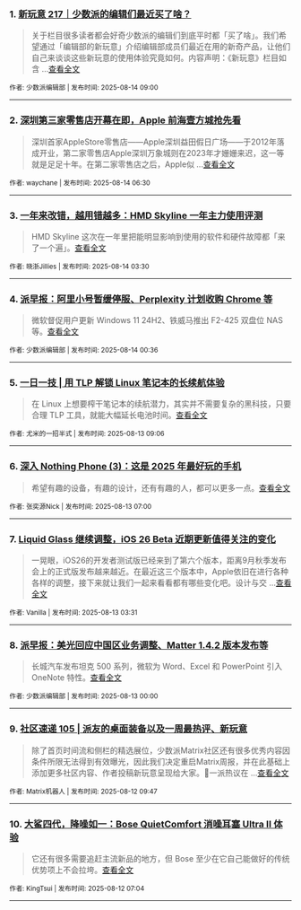 ### 1. [新玩意 217｜少数派的编辑们最近买了啥？](https://sspai.com/post/101824)

> 关于栏目很多读者都会好奇少数派的编辑们到底平时都「买了啥」。我们希望通过「编辑部的新玩意」介绍编辑部成员们最近在用的新奇产品，让他们自己来谈谈这些新玩意的使用体验究竟如何。内容声明：《新玩意》栏目如含 ...[查看全文](https://sspai.com/post/101824) 

<sub>作者: 少数派编辑部 | 发布时间: 2025-08-14 09:00</sub>

---


### 2. [深圳第三家零售店开幕在即，Apple 前海壹方城抢先看](https://sspai.com/post/101827)

> 深圳首家AppleStore零售店——Apple深圳益田假日广场——于2012年落成开业，第二家零售店Apple深圳万象城则在2023年才姗姗来迟，这一等就是足足十年。在第二家零售店之后，Apple似 ...[查看全文](https://sspai.com/post/101827) 

<sub>作者: waychane | 发布时间: 2025-08-14 06:30</sub>

---


### 3. [一年来改错，越用错越多：HMD Skyline 一年主力使用评测](https://sspai.com/post/101718)

> HMD Skyline 这次在一年里把能明显影响到使用的软件和硬件故障都「来了一个遍」。[查看全文](https://sspai.com/post/101718) 

<sub>作者: 晓浙Jillies | 发布时间: 2025-08-14 03:30</sub>

---


### 4. [派早报：阿里小号暂缓停服、Perplexity 计划收购 Chrome 等](https://sspai.com/post/101819)

> 微软督促用户更新 Windows 11 24H2、铁威马推出 F2-425 双盘位 NAS 等。[查看全文](https://sspai.com/post/101819) 

<sub>作者: 少数派编辑部 | 发布时间: 2025-08-14 00:36</sub>

---


### 5. [一日一技 | 用 TLP 解锁 Linux 笔记本的长续航体验](https://sspai.com/post/101744)

> 在 Linux 上想要榨干笔记本的续航潜力，其实并不需要复杂的黑科技，只要合理 TLP 工具，就能大幅延长电池时间。[查看全文](https://sspai.com/post/101744) 

<sub>作者: 尤米的一招半式 | 发布时间: 2025-08-13 09:06</sub>

---


### 6. [深入 Nothing Phone (3)：这是 2025 年最好玩的手机](https://sspai.com/post/101761)

> 希望有趣的设备，有趣的设计，还有有趣的人，都可以更多一点。[查看全文](https://sspai.com/post/101761) 

<sub>作者: 张奕源Nick | 发布时间: 2025-08-13 07:00</sub>

---


### 7. [Liquid Glass 继续调整，iOS 26 Beta 近期更新值得关注的变化](https://sspai.com/post/101792)

> 一晃眼，iOS26的开发者测试版已经来到了第六个版本，距离9月秋季发布会上的正式版发布越来越近。在最近这三个版本中，Apple依旧在进行各种各样的调整，接下来就让我们一起来看看都有哪些变化吧。设计与交 ...[查看全文](https://sspai.com/post/101792) 

<sub>作者: Vanilla | 发布时间: 2025-08-13 03:31</sub>

---


### 8. [派早报：美光回应中国区业务调整、Matter 1.4.2 版本发布等](https://sspai.com/post/101795)

> 长城汽车发布坦克 500 系列，微软为 Word、Excel 和 PowerPoint 引入 OneNote 特性。[查看全文](https://sspai.com/post/101795) 

<sub>作者: 少数派编辑部 | 发布时间: 2025-08-13 00:00</sub>

---


### 9. [社区速递 105 | 派友的桌面装备以及一周最热评、新玩意](https://sspai.com/post/101781)

> 除了首页时间流和侧栏的精选展位，少数派Matrix社区还有很多优秀内容因条件所限无法得到有效曝光，因此我们决定重启Matrix周报，并在此基础上添加更多社区内容、作者投稿新玩意呈现给大家。💬一派热议在 ...[查看全文](https://sspai.com/post/101781) 

<sub>作者: Matrix机器人 | 发布时间: 2025-08-12 09:47</sub>

---


### 10. [大鲨四代，降噪如一：Bose QuietComfort 消噪耳塞 Ultra II 体验](https://sspai.com/post/101722)

> 它还有很多需要追赶主流新品的地方，但 Bose 至少在它自己能做好的传统优势项上不会拉垮。[查看全文](https://sspai.com/post/101722) 

<sub>作者: KingTsui | 发布时间: 2025-08-12 07:04</sub>

---


